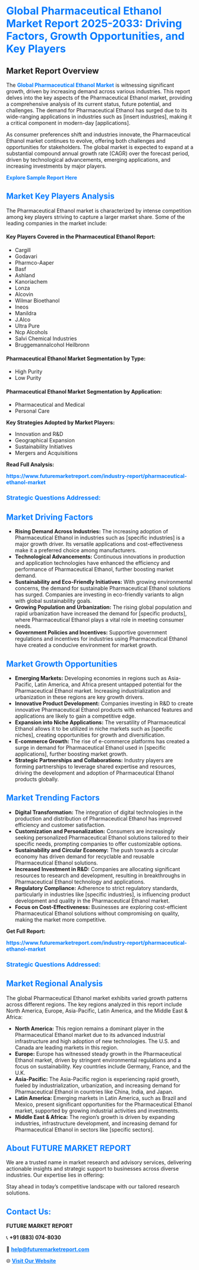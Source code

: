 <h1 style="color: #007BFF;">Global Pharmaceutical Ethanol Market Report 2025-2033: Driving Factors, Growth Opportunities, and Key Players</h1>

<section id="overview">
<h2>Market Report Overview</h2>
<p>The <a href="https://www.futuremarketreport.com/industry-report/pharmaceutical-ethanol-market" style="color: #007BFF; text-decoration: none;"><strong>Global Pharmaceutical Ethanol Market</strong></a> is witnessing significant growth, driven by increasing demand across various industries. This report delves into the key aspects of the Pharmaceutical Ethanol market, providing a comprehensive analysis of its current status, future potential, and challenges. The demand for Pharmaceutical Ethanol has surged due to its wide-ranging applications in industries such as [insert industries], making it a critical component in modern-day [applications].</p>
<p>As consumer preferences shift and industries innovate, the Pharmaceutical Ethanol market continues to evolve, offering both challenges and opportunities for stakeholders. The global market is expected to expand at a substantial compound annual growth rate (CAGR) over the forecast period, driven by technological advancements, emerging applications, and increasing investments by major players.</p>
</section>

<section id="overview">
<p><a href="https://www.futuremarketreport.com/request-sample/reportId=31395" style="color: #007BFF; text-decoration: none;"><strong>Explore Sample Report Here</strong></a></p>
</section>

<section id="key-players">
<h2 style="color: #007BFF;">Market Key Players Analysis</h2>
<p>The Pharmaceutical Ethanol market is characterized by intense competition among key players striving to capture a larger market share. Some of the leading companies in the market include:</p>
<h4>Key Players Covered in the Pharmaceutical Ethanol Report:</h4>
<ul><li>Cargill</li><li>Godavari</li><li>Pharmco-Aaper</li><li>Basf</li><li>Ashland</li><li>Kanoriachem</li><li>Lonza</li><li>Alcovin</li><li>Wilmar Bioethanol</li><li>Ineos</li><li>Manildra</li><li>J.Alco</li><li>Ultra Pure</li><li>Ncp Alcohols</li><li>Salvi Chemical Industries</li><li>Bruggemannalcohol Heilbronn</li></ul>
<h4>Pharmaceutical Ethanol Market Segmentation by Type:</h4>
<ul><li>High Purity</li><li>Low Purity</li></ul>

<h4>Pharmaceutical Ethanol Market Segmentation by Application:</h4>
<ul><li>Pharmaceutical and Medical</li><li>Personal Care</li></ul>
<p><strong>Key Strategies Adopted by Market Players:</strong></p>
<ul>
<li>Innovation and R&D</li>
<li>Geographical Expansion</li>
<li>Sustainability Initiatives</li>
<li>Mergers and Acquisitions</li>
</ul>
</section>

<section>
<p><strong>Read Full Analysis: </strong></p><a href="https://www.futuremarketreport.com/industry-report/pharmaceutical-ethanol-market" style="color: #007BFF; text-decoration: none;"><strong>https://www.futuremarketreport.com/industry-report/pharmaceutical-ethanol-market</strong></a>
<h3 style="color: #007BFF;">Strategic Questions Addressed:</h3>
</section>

<section id="driving-factors">
<h2 style="color: #007BFF;">Market Driving Factors</h2>
<ul>
<li><strong>Rising Demand Across Industries:</strong> The increasing adoption of Pharmaceutical Ethanol in industries such as [specific industries] is a major growth driver. Its versatile applications and cost-effectiveness make it a preferred choice among manufacturers.</li>
<li><strong>Technological Advancements:</strong> Continuous innovations in production and application technologies have enhanced the efficiency and performance of Pharmaceutical Ethanol, further boosting market demand.</li>
<li><strong>Sustainability and Eco-Friendly Initiatives:</strong> With growing environmental concerns, the demand for sustainable Pharmaceutical Ethanol solutions has surged. Companies are investing in eco-friendly variants to align with global sustainability goals.</li>
<li><strong>Growing Population and Urbanization:</strong> The rising global population and rapid urbanization have increased the demand for [specific products], where Pharmaceutical Ethanol plays a vital role in meeting consumer needs.</li>
<li><strong>Government Policies and Incentives:</strong> Supportive government regulations and incentives for industries using Pharmaceutical Ethanol have created a conducive environment for market growth.</li>
</ul>
</section>

<section id="growth-opportunities">
<h2 style="color: #007BFF;">Market Growth Opportunities</h2>
<ul>
<li><strong>Emerging Markets:</strong> Developing economies in regions such as Asia-Pacific, Latin America, and Africa present untapped potential for the Pharmaceutical Ethanol market. Increasing industrialization and urbanization in these regions are key growth drivers.</li>
<li><strong>Innovative Product Development:</strong> Companies investing in R&D to create innovative Pharmaceutical Ethanol products with enhanced features and applications are likely to gain a competitive edge.</li>
<li><strong>Expansion into Niche Applications:</strong> The versatility of Pharmaceutical Ethanol allows it to be utilized in niche markets such as [specific niches], creating opportunities for growth and diversification.</li>
<li><strong>E-commerce Growth:</strong> The rise of e-commerce platforms has created a surge in demand for Pharmaceutical Ethanol used in [specific applications], further boosting market growth.</li>
<li><strong>Strategic Partnerships and Collaborations:</strong> Industry players are forming partnerships to leverage shared expertise and resources, driving the development and adoption of Pharmaceutical Ethanol products globally.</li>
</ul>
</section>

<section id="trending-factors">
<h2 style="color: #007BFF;">Market Trending Factors</h2>
<ul>
<li><strong>Digital Transformation:</strong> The integration of digital technologies in the production and distribution of Pharmaceutical Ethanol has improved efficiency and customer satisfaction.</li>
<li><strong>Customization and Personalization:</strong> Consumers are increasingly seeking personalized Pharmaceutical Ethanol solutions tailored to their specific needs, prompting companies to offer customizable options.</li>
<li><strong>Sustainability and Circular Economy:</strong> The push towards a circular economy has driven demand for recyclable and reusable Pharmaceutical Ethanol solutions.</li>
<li><strong>Increased Investment in R&D:</strong> Companies are allocating significant resources to research and development, resulting in breakthroughs in Pharmaceutical Ethanol technology and applications.</li>
<li><strong>Regulatory Compliance:</strong> Adherence to strict regulatory standards, particularly in industries like [specific industries], is influencing product development and quality in the Pharmaceutical Ethanol market.</li>
<li><strong>Focus on Cost-Effectiveness:</strong> Businesses are exploring cost-efficient Pharmaceutical Ethanol solutions without compromising on quality, making the market more competitive.</li>
</ul>
</section>

<section>
<p><strong>Get Full Report: </strong></p><a href="https://www.futuremarketreport.com/industry-report/pharmaceutical-ethanol-market" style="color: #007BFF; text-decoration: none;"><strong>https://www.futuremarketreport.com/industry-report/pharmaceutical-ethanol-market</strong></a>
<h3 style="color: #007BFF;">Strategic Questions Addressed:</h3>
</section>


<section id="regional-analysis">
<h2 style="color: #007BFF;">Market Regional Analysis</h2>
<p>The global Pharmaceutical Ethanol market exhibits varied growth patterns across different regions. The key regions analyzed in this report include North America, Europe, Asia-Pacific, Latin America, and the Middle East & Africa:</p>
<ul>
<li><strong>North America:</strong> This region remains a dominant player in the Pharmaceutical Ethanol market due to its advanced industrial infrastructure and high adoption of new technologies. The U.S. and Canada are leading markets in this region.</li>
<li><strong>Europe:</strong> Europe has witnessed steady growth in the Pharmaceutical Ethanol market, driven by stringent environmental regulations and a focus on sustainability. Key countries include Germany, France, and the U.K.</li>
<li><strong>Asia-Pacific:</strong> The Asia-Pacific region is experiencing rapid growth, fueled by industrialization, urbanization, and increasing demand for Pharmaceutical Ethanol in countries like China, India, and Japan.</li>
<li><strong>Latin America:</strong> Emerging markets in Latin America, such as Brazil and Mexico, present significant opportunities for the Pharmaceutical Ethanol market, supported by growing industrial activities and investments.</li>
<li><strong>Middle East & Africa:</strong> The region’s growth is driven by expanding industries, infrastructure development, and increasing demand for Pharmaceutical Ethanol in sectors like [specific sectors].</li>
</ul>
</section>

<footer>
<h2 style="color: #007BFF;">About FUTURE MARKET REPORT</h2>
<p>We are a trusted name in market research and advisory services, delivering actionable insights and strategic support to businesses across diverse industries. Our expertise lies in offering:</p>

<p>Stay ahead in today’s competitive landscape with our tailored research solutions.</p>

<h2 style="color: #007BFF;">Contact Us:</h2>
<p><strong>FUTURE MARKET REPORT</strong></p>
<p>📞 <strong>+91 (883) 074-8030</strong></p>
<p>📧 <strong><a href="mailto:help@futuremarketreport.com" style="color: #007BFF;">help@futuremarketreport.com</a></strong></p>
<p>🌐 <strong><a href="https://www.futuremarketreport.com/" style="color: #007BFF;">Visit Our Website</a></strong></p>
</footer>